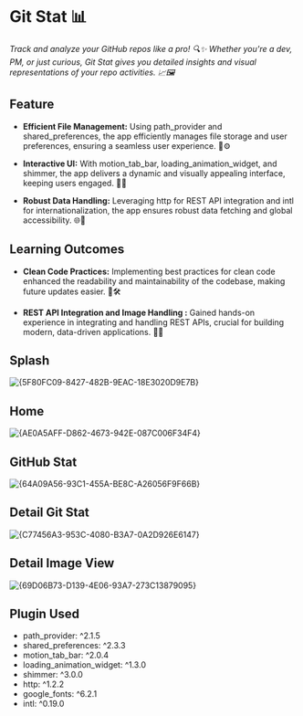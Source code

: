 # Git Stat 📊
*Track and analyze your GitHub repos like a pro! 🔍✨ Whether you're a dev, PM, or just curious, Git Stat gives you detailed insights and visual representations of your repo activities. 📈🖼️*

## Feature
- **Efficient File Management:** Using path_provider and shared_preferences, the app efficiently manages file storage and user preferences, ensuring a seamless user experience. 📂⚙️

- **Interactive UI:**  With motion_tab_bar, loading_animation_widget, and shimmer, the app delivers a dynamic and visually appealing interface, keeping users engaged. 🧩🎨

- **Robust Data Handling:** Leveraging http for REST API integration and intl for internationalization, the app ensures robust data fetching and global accessibility. 🌐🔄

## Learning Outcomes

- **Clean Code Practices:** Implementing best practices for clean code enhanced the readability and maintainability of the codebase, making future updates easier. 📝🛠️

- **REST API Integration and Image Handling :** Gained hands-on experience in integrating and handling REST APIs, crucial for building modern, data-driven applications. 🔧📡

## Splash
![{5F80FC09-8427-482B-9EAC-18E3020D9E7B}](https://github.com/user-attachments/assets/932b32a9-5b1f-436d-86ad-249578e9dc23)

## Home 
![{AE0A5AFF-D862-4673-942E-087C006F34F4}](https://github.com/user-attachments/assets/c2f99f5f-132a-4d8a-966f-1206fea60678)

## GitHub Stat
![{64A09A56-93C1-455A-BE8C-A26056F9F66B}](https://github.com/user-attachments/assets/b050f708-60a1-410b-9137-fa8c3e6b6ca6)

## Detail Git Stat
![{C77456A3-953C-4080-B3A7-0A2D926E6147}](https://github.com/user-attachments/assets/64b68e22-8bd4-43a0-84ce-a07549e7cb84)

## Detail Image View 
![{69D06B73-D139-4E06-93A7-273C13879095}](https://github.com/user-attachments/assets/fbe973ec-5f7d-499d-a69e-6416bcff4b5c)

## Plugin Used
- path_provider: ^2.1.5
- shared_preferences: ^2.3.3
- motion_tab_bar: ^2.0.4
- loading_animation_widget: ^1.3.0
- shimmer: ^3.0.0
- http: ^1.2.2
- google_fonts: ^6.2.1
- intl: ^0.19.0




